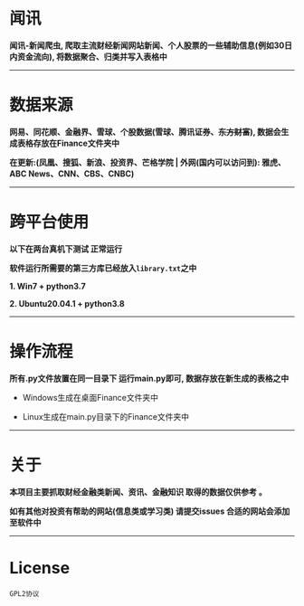 # 闻讯

**闻讯-新闻爬虫, 爬取主流财经新闻网站新闻、个人股票的一些辅助信息(例如30日内资金流向), 将数据聚合、归类并写入表格中**

---

# 数据来源

**网易、同花顺、金融界、雪球、个股数据(雪球、腾讯证券、~~东方财富~~), 数据会生成表格存放在Finance文件夹中**

**在更新:(凤凰、搜狐、新浪、投资界、芒格学院 | 外网(国内可以访问到): 雅虎、ABC News、CNN、CBS、CNBC)**

---

# 跨平台使用 

**以下在两台真机下测试 正常运行**

**软件运行所需要的第三方库已经放入``library.txt``之中**

**1. Win7 + python3.7**

**2. Ubuntu20.04.1 + python3.8**

---

# 操作流程

**所有.py文件放置在同一目录下 运行main.py即可, 数据存放在新生成的表格之中**

- Windows生成在桌面Finance文件夹中

- Linux生成在main.py目录下的Finance文件夹中

---

# 关于

**本项目主要抓取财经金融类新闻、资讯、金融知识 取得的数据仅供参考 。**

**如有其他对投资有帮助的网站(信息类或学习类) 请提交issues 合适的网站会添加至软件中**

---

# License

``GPL2协议``
